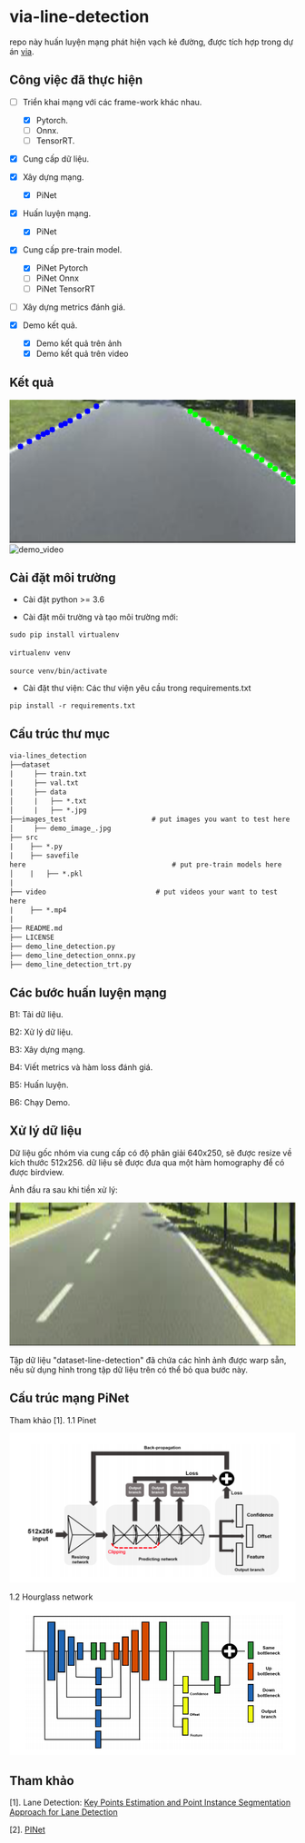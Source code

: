 # via-line-detection

repo này huấn luyện mạng phát hiện vạch kẻ đường, được tích hợp trong dự án [via]().

## Công việc đã thực hiện

- [ ] Triển khai mạng với các frame-work khác nhau.
    - [x] Pytorch.
    - [ ] Onnx.
    - [ ] TensorRT.

- [x] Cung cấp dữ liệu.

- [x] Xây dựng mạng.
    - [x] PiNet

- [x] Huấn luyện mạng.
    - [x] PiNet

- [x] Cung cấp pre-train model.
    - [x] PiNet Pytorch
    - [ ] PiNet Onnx
    - [ ] PiNet TensorRT

- [ ] Xây dựng metrics đánh giá.

- [x] Demo kết quả.
    - [x] Demo kết quả trên ảnh
    - [x] Demo kết quả trên video

## Kết quả

![demo1](images_test/result.png "demo")
![demo_video](images/result_demo.gif "demo_video")


## Cài đặt môi trường

- Cài đặt python >= 3.6

- Cài đặt môi trường và tạo môi trường mới:
```
sudo pip install virtualenv

virtualenv venv

source venv/bin/activate
```
- Cài đặt thư viện: 
    Các thư viện yêu cầu trong requirements.txt 
```
pip install -r requirements.txt
```

## Cấu trúc thư mục

```
via-lines_detection
├──dataset
|     ├── train.txt
|     ├── val.txt
|     ├── data
│     |   ├── *.txt
│     |   ├── *.jpg
├──images_test                     # put images you want to test here
│     ├── demo_image_.jpg   
├── src
|    ├── *.py
|    ├── savefile
here                                    # put pre-train models here
│    |   ├── *.pkl
|
├── video                           # put videos your want to test here
|    ├── *.mp4
|
├── README.md
├── LICENSE               
├── demo_line_detection.py
├── demo_line_detection_onnx.py
├── demo_line_detection_trt.py
```
## Các bước huấn luyện mạng

B1: Tải dữ liệu.

B2: Xử lý dữ liệu.

B3: Xây dựng mạng.

B4: Viết metrics và hàm loss đánh giá.

B5: Huấn luyện.

B6: Chạy Demo.

## Xử lý dữ liệu

Dữ liệu gốc nhóm via cung cấp có độ phân giải 640x250, sẽ được resize về kích thước 512x256. dữ liệu sẽ được đưa qua một hàm homography để có được birdview.

Ảnh đầu ra sau khi tiền xử lý:

![warp_image](images_test/wraped_image.png "warp_image")

Tập dữ liệu "dataset-line-detection" đã chứa các hình ảnh được warp sẵn, nếu sử dụng hình trong tập dữ liệu trên có thể bỏ qua bước này.

## Cấu trúc mạng PiNet
Tham khảo [1].
1.1 Pinet

![Pinet](images/Pinet.png "Pinet")

1.2 Hourglass network
![hourglass](images/hourglass.png "hourglass")

## Tham khảo

[1]. Lane Detection: [Key Points Estimation and Point Instance Segmentation Approach for Lane Detection](https://arxiv.org/abs/2002.06604)

[2]. [PINet](https://github.com/koyeongmin/PINet)
